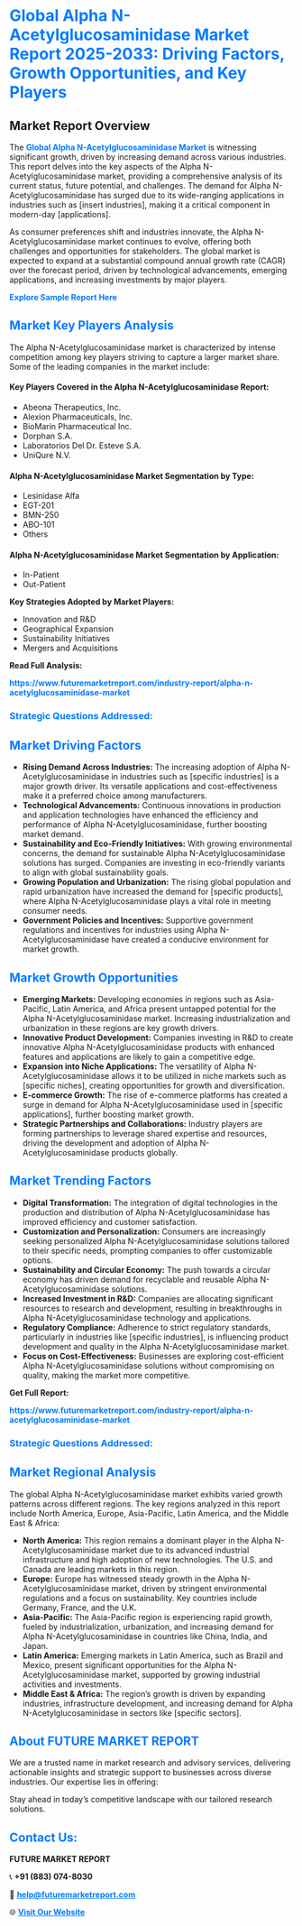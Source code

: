 <h1 style="color: #007BFF;">Global Alpha N-Acetylglucosaminidase Market Report 2025-2033: Driving Factors, Growth Opportunities, and Key Players</h1>

<section id="overview">
<h2>Market Report Overview</h2>
<p>The <a href="https://www.futuremarketreport.com/industry-report/alpha-n-acetylglucosaminidase-market" style="color: #007BFF; text-decoration: none;"><strong>Global Alpha N-Acetylglucosaminidase Market</strong></a> is witnessing significant growth, driven by increasing demand across various industries. This report delves into the key aspects of the Alpha N-Acetylglucosaminidase market, providing a comprehensive analysis of its current status, future potential, and challenges. The demand for Alpha N-Acetylglucosaminidase has surged due to its wide-ranging applications in industries such as [insert industries], making it a critical component in modern-day [applications].</p>
<p>As consumer preferences shift and industries innovate, the Alpha N-Acetylglucosaminidase market continues to evolve, offering both challenges and opportunities for stakeholders. The global market is expected to expand at a substantial compound annual growth rate (CAGR) over the forecast period, driven by technological advancements, emerging applications, and increasing investments by major players.</p>
</section>

<section id="overview">
<p><a href="https://www.futuremarketreport.com/request-sample/reportId=52710" style="color: #007BFF; text-decoration: none;"><strong>Explore Sample Report Here</strong></a></p>
</section>

<section id="key-players">
<h2 style="color: #007BFF;">Market Key Players Analysis</h2>
<p>The Alpha N-Acetylglucosaminidase market is characterized by intense competition among key players striving to capture a larger market share. Some of the leading companies in the market include:</p>
<h4>Key Players Covered in the Alpha N-Acetylglucosaminidase Report:</h4>
<ul><li>Abeona Therapeutics, Inc.</li><li>Alexion Pharmaceuticals, Inc.</li><li>BioMarin Pharmaceutical Inc.</li><li>Dorphan S.A.</li><li>Laboratorios Del Dr. Esteve S.A.</li><li>UniQure N.V.</li></ul>
<h4>Alpha N-Acetylglucosaminidase Market Segmentation by Type:</h4>
<ul><li>Lesinidase Alfa</li><li>EGT-201</li><li>BMN-250</li><li>ABO-101</li><li>Others</li></ul>

<h4>Alpha N-Acetylglucosaminidase Market Segmentation by Application:</h4>
<ul><li>In-Patient</li><li>Out-Patient</li></ul>
<p><strong>Key Strategies Adopted by Market Players:</strong></p>
<ul>
<li>Innovation and R&D</li>
<li>Geographical Expansion</li>
<li>Sustainability Initiatives</li>
<li>Mergers and Acquisitions</li>
</ul>
</section>

<section>
<p><strong>Read Full Analysis: </strong></p><a href="https://www.futuremarketreport.com/industry-report/alpha-n-acetylglucosaminidase-market" style="color: #007BFF; text-decoration: none;"><strong>https://www.futuremarketreport.com/industry-report/alpha-n-acetylglucosaminidase-market</strong></a>
<h3 style="color: #007BFF;">Strategic Questions Addressed:</h3>
</section>

<section id="driving-factors">
<h2 style="color: #007BFF;">Market Driving Factors</h2>
<ul>
<li><strong>Rising Demand Across Industries:</strong> The increasing adoption of Alpha N-Acetylglucosaminidase in industries such as [specific industries] is a major growth driver. Its versatile applications and cost-effectiveness make it a preferred choice among manufacturers.</li>
<li><strong>Technological Advancements:</strong> Continuous innovations in production and application technologies have enhanced the efficiency and performance of Alpha N-Acetylglucosaminidase, further boosting market demand.</li>
<li><strong>Sustainability and Eco-Friendly Initiatives:</strong> With growing environmental concerns, the demand for sustainable Alpha N-Acetylglucosaminidase solutions has surged. Companies are investing in eco-friendly variants to align with global sustainability goals.</li>
<li><strong>Growing Population and Urbanization:</strong> The rising global population and rapid urbanization have increased the demand for [specific products], where Alpha N-Acetylglucosaminidase plays a vital role in meeting consumer needs.</li>
<li><strong>Government Policies and Incentives:</strong> Supportive government regulations and incentives for industries using Alpha N-Acetylglucosaminidase have created a conducive environment for market growth.</li>
</ul>
</section>

<section id="growth-opportunities">
<h2 style="color: #007BFF;">Market Growth Opportunities</h2>
<ul>
<li><strong>Emerging Markets:</strong> Developing economies in regions such as Asia-Pacific, Latin America, and Africa present untapped potential for the Alpha N-Acetylglucosaminidase market. Increasing industrialization and urbanization in these regions are key growth drivers.</li>
<li><strong>Innovative Product Development:</strong> Companies investing in R&D to create innovative Alpha N-Acetylglucosaminidase products with enhanced features and applications are likely to gain a competitive edge.</li>
<li><strong>Expansion into Niche Applications:</strong> The versatility of Alpha N-Acetylglucosaminidase allows it to be utilized in niche markets such as [specific niches], creating opportunities for growth and diversification.</li>
<li><strong>E-commerce Growth:</strong> The rise of e-commerce platforms has created a surge in demand for Alpha N-Acetylglucosaminidase used in [specific applications], further boosting market growth.</li>
<li><strong>Strategic Partnerships and Collaborations:</strong> Industry players are forming partnerships to leverage shared expertise and resources, driving the development and adoption of Alpha N-Acetylglucosaminidase products globally.</li>
</ul>
</section>

<section id="trending-factors">
<h2 style="color: #007BFF;">Market Trending Factors</h2>
<ul>
<li><strong>Digital Transformation:</strong> The integration of digital technologies in the production and distribution of Alpha N-Acetylglucosaminidase has improved efficiency and customer satisfaction.</li>
<li><strong>Customization and Personalization:</strong> Consumers are increasingly seeking personalized Alpha N-Acetylglucosaminidase solutions tailored to their specific needs, prompting companies to offer customizable options.</li>
<li><strong>Sustainability and Circular Economy:</strong> The push towards a circular economy has driven demand for recyclable and reusable Alpha N-Acetylglucosaminidase solutions.</li>
<li><strong>Increased Investment in R&D:</strong> Companies are allocating significant resources to research and development, resulting in breakthroughs in Alpha N-Acetylglucosaminidase technology and applications.</li>
<li><strong>Regulatory Compliance:</strong> Adherence to strict regulatory standards, particularly in industries like [specific industries], is influencing product development and quality in the Alpha N-Acetylglucosaminidase market.</li>
<li><strong>Focus on Cost-Effectiveness:</strong> Businesses are exploring cost-efficient Alpha N-Acetylglucosaminidase solutions without compromising on quality, making the market more competitive.</li>
</ul>
</section>

<section>
<p><strong>Get Full Report: </strong></p><a href="https://www.futuremarketreport.com/industry-report/alpha-n-acetylglucosaminidase-market" style="color: #007BFF; text-decoration: none;"><strong>https://www.futuremarketreport.com/industry-report/alpha-n-acetylglucosaminidase-market</strong></a>
<h3 style="color: #007BFF;">Strategic Questions Addressed:</h3>
</section>


<section id="regional-analysis">
<h2 style="color: #007BFF;">Market Regional Analysis</h2>
<p>The global Alpha N-Acetylglucosaminidase market exhibits varied growth patterns across different regions. The key regions analyzed in this report include North America, Europe, Asia-Pacific, Latin America, and the Middle East & Africa:</p>
<ul>
<li><strong>North America:</strong> This region remains a dominant player in the Alpha N-Acetylglucosaminidase market due to its advanced industrial infrastructure and high adoption of new technologies. The U.S. and Canada are leading markets in this region.</li>
<li><strong>Europe:</strong> Europe has witnessed steady growth in the Alpha N-Acetylglucosaminidase market, driven by stringent environmental regulations and a focus on sustainability. Key countries include Germany, France, and the U.K.</li>
<li><strong>Asia-Pacific:</strong> The Asia-Pacific region is experiencing rapid growth, fueled by industrialization, urbanization, and increasing demand for Alpha N-Acetylglucosaminidase in countries like China, India, and Japan.</li>
<li><strong>Latin America:</strong> Emerging markets in Latin America, such as Brazil and Mexico, present significant opportunities for the Alpha N-Acetylglucosaminidase market, supported by growing industrial activities and investments.</li>
<li><strong>Middle East & Africa:</strong> The region’s growth is driven by expanding industries, infrastructure development, and increasing demand for Alpha N-Acetylglucosaminidase in sectors like [specific sectors].</li>
</ul>
</section>

<footer>
<h2 style="color: #007BFF;">About FUTURE MARKET REPORT</h2>
<p>We are a trusted name in market research and advisory services, delivering actionable insights and strategic support to businesses across diverse industries. Our expertise lies in offering:</p>

<p>Stay ahead in today’s competitive landscape with our tailored research solutions.</p>

<h2 style="color: #007BFF;">Contact Us:</h2>
<p><strong>FUTURE MARKET REPORT</strong></p>
<p>📞 <strong>+91 (883) 074-8030</strong></p>
<p>📧 <strong><a href="mailto:help@futuremarketreport.com" style="color: #007BFF;">help@futuremarketreport.com</a></strong></p>
<p>🌐 <strong><a href="https://www.futuremarketreport.com/" style="color: #007BFF;">Visit Our Website</a></strong></p>
</footer>